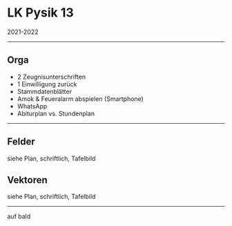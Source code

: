 # LK Pysik 13

2021-2022

---

## Orga

* 2 Zeugnisunterschriften
* 1 Einwilligung zurück
* Stammdatenblätter
* Amok & Feueralarm abspielen (Smartphone)
* WhatsApp
* Abiturplan vs. Stundenplan

---

## Felder

siehe Plan, schriftlich, Tafelbild

## Vektoren

siehe Plan, schriftlich, Tafelbild

---

auf bald
